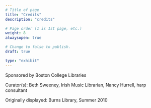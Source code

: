 ```yaml
---
# Title of page
title: "Credits"
description: "credits"

# Page order (1 is 1st page, etc.)
weight: 8
alwaysopen: true

# Change to false to publish.
draft: true

type: "exhibit"
---
```


Sponsored by Boston College Libraries

Curator(s): Beth Sweeney, Irish Music Librarian,
            Nancy Hurrell, harp consultant

Originally displayed: Burns Library, Summer 2010
